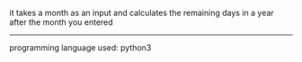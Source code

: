 it takes a month as an input 
and calculates the remaining days in a year after the month you entered
***********************************
programming language used: python3
